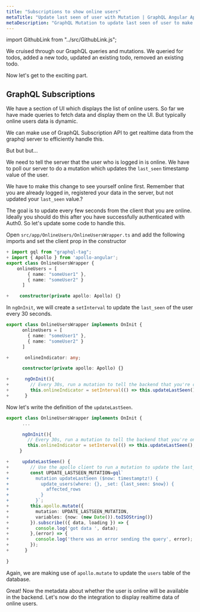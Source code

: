 ```yaml
---
title: "Subscriptions to show online users"
metaTitle: "Update last seen of user with Mutation | GraphQL Angular Apollo Tutorial"
metaDescription: "GraphQL Mutation to update last seen of user to make them available online. Use setInterval to trigger mutation every few seconds "
---
```


import GithubLink from "../src/GithubLink.js";

We cruised through our GraphQL queries and mutations. We queried for todos, added a new todo, updated an existing todo, removed an existing todo.

Now let's get to the exciting part.

GraphQL Subscriptions
---------------------

We have a section of UI which displays the list of online users. So far we have made queries to fetch data and display them on the UI. But typically online users data is dynamic.

We can make use of GraphQL Subscription API to get realtime data from the graphql server to efficiently handle this.

But but but...

We need to tell the server that the user who is logged in is online. We have to poll our server to do a mutation which updates the `last_seen` timestamp value of the user.

We have to make this change to see yourself online first. Remember that you are already logged in, registered your data in the server, but not updated your `last_seen` value.?

The goal is to update every few seconds from the client that you are online. Ideally you should do this after you have successfully authenticated with Auth0. So let's update some code to handle this. 

Open `src/app/OnlineUsers/OnlineUsersWrapper.ts` and add the following imports and set the client prop in the constructor

<GithubLink link="https://github.com/hasura/learn-graphql/blob/master/tutorials/frontend/angular-apollo/app-final/src/app/OnlineUsers/OnlineUsersWrapper.ts" text="src/app/OnlineUsers/OnlineUsersWrapper.ts" />

```typescript
+ import gql from "graphql-tag";
+ import { Apollo } from 'apollo-angular';
export class OnlineUsersWrapper {
    onlineUsers = [
        { name: "someUser1" },
        { name: "someUser2" }
      ]

+    constructor(private apollo: Apollo) {}
```

In `ngOnInit`, we will create a `setInterval` to update the `last_seen` of the user every 30 seconds.

```typescript
export class OnlineUsersWrapper implements OnInit {
      onlineUsers = [
        { name: "someUser1" },
        { name: "someUser2" }
      ]

+      onlineIndicator: any;

      constructor(private apollo: Apollo) {}

+      ngOnInit(){
+        // Every 30s, run a mutation to tell the backend that you're online
+        this.onlineIndicator = setInterval(() => this.updateLastSeen(), 30000);
+      }

```

Now let's write the definition of the `updateLastSeen`.

```typescript
export class OnlineUsersWrapper implements OnInit {
      ...

      ngOnInit(){
        // Every 30s, run a mutation to tell the backend that you're online
        this.onlineIndicator = setInterval(() => this.updateLastSeen(), 30000);
     }

+     updateLastSeen() {
+        // Use the apollo client to run a mutation to update the last_seen value
+        const UPDATE_LASTSEEN_MUTATION=gql`
+          mutation updateLastSeen ($now: timestamptz!) {
+            update_users(where: {}, _set: {last_seen: $now}) {
+              affected_rows
+            }
+          }`;
+        this.apollo.mutate({
+          mutation: UPDATE_LASTSEEN_MUTATION,
+          variables: {now: (new Date()).toISOString()}
+        }).subscribe(({ data, loading }) => {
+          console.log('got data ', data);
+        },(error) => {
+          console.log('there was an error sending the query', error);
+        });
+      }
   
}
```

Again, we are making use of `apollo.mutate` to update the `users` table of the database.

Great! Now the metadata about whether the user is online will be available in the backend. Let's now do the integration to display realtime data of online users.
